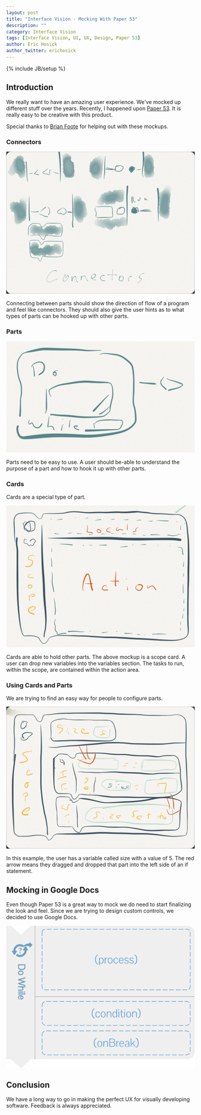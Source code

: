 ```yaml
---
layout: post
title: "Interface Vision - Mocking With Paper 53"
description: ""
category: Interface Vision
tags: [Interface Vision, UI, UX, Design, Paper 53]
author: Eric Hosick
author_twitter: erichosick
---
```

{% include JB/setup %}

## Introduction

We really want to have an amazing user experience. We've mocked up different stuff over the years. Recently, I happened upon [Paper 53](http://www.fiftythree.com/paper). It is really easy to be creative with this product.

Special thanks to [Brian Foote](mailto:sharpguru@gmail.com) for helping out with these mockups.

### Connectors

<div class="pagination-centered img-polaroid">
  <p>
    <img src="/assets/img/vision_ux_connectors.png" alt="">
  </p>
</div>

Connecting between parts should show the direction of flow of a program and feel like connectors. They should also give the user hints as to what types of parts can be hooked up with other parts.

### Parts

<div class="pagination-centered img-polaroid">
  <p>
    <img src="/assets/img/vision_ux_parts.png" alt="">
  </p>
</div>

Parts need to be easy to use. A user should be-able to understand the purpose of a part and how to hook it up with other parts.

### Cards

Cards are a special type of part.

<div class="pagination-centered img-polaroid">
  <p>
    <img src="/assets/img/vision_ux_card_scope.jpg" alt="">
  </p>
</div>

Cards are able to hold other parts. The above mockup is a scope card. A user can drop new variables into the variables section. The tasks to run, within the scope, are contained within the action area.

### Using Cards and Parts

We are trying to find an easy way for people to configure parts. 
<div class="pagination-centered img-polaroid">
  <p>
    <img src="/assets/img/vision_ux_card_config.PNG" alt="">
  </p>
</div>

In this example, the user has a variable called size with a value of 5. The red arrow means they dragged and dropped that part into the left side of an if statement.

## Mocking in Google Docs

Even though Paper 53 is a great way to mock we do need to start finalizing the look and feel. Since we are trying to design custom controls, we decided to use Google Docs.

<div class="pagination-centered img-polaroid">
  <p>
    <img src="/assets/img/vision_ux_card_dowhile.png" alt="">
  </p>
</div>

## Conclusion

We have a long way to go in making the perfect UX for visually developing software. Feedback is always appreciated.







